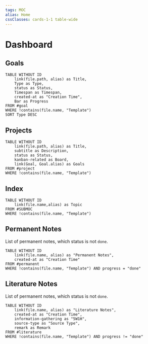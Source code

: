 ```yaml
---
tags: MOC
alias: Home
cssClasses: cards-1-1 table-wide
---
```

# Dashboard

## Goals
```dataview
TABLE WITHOUT ID
	link(file.path, alias) as Title,
	Type as Type,
	status as Status,
	Timespan as Timespan,
	created-at as "Creation Time",
	Bar as Progress
FROM #goal
WHERE !contains(file.name, "Template")
SORT Type DESC
```

## Projects
```dataview
TABLE WITHOUT ID
	link(file.path, alias) as Title,
	subtitle as Description,
	status as Status,
	kanban-related as Board,
	link(Goal, Goal.alias) as Goals
FROM #project
WHERE !contains(file.name, "Template")
```

## Index
```dataview
TABLE WITHOUT ID
	link(file.name,alias) as Topic
FROM #SUBMOC
WHERE !contains(file.name, "Template")
```

## Permanent Notes
List of permanent notes, which status is not `done`.

```dataview
TABLE WITHOUT ID
	link(file.name, alias) as "Permanent Notes",
	created-at as "Creation Time"
FROM #permanent 
WHERE !contains(file.name, "Template") AND progress = "done"
```


## Literature Notes
List of permanent notes, which status is not `done`.

```dataview
TABLE WITHOUT ID
	link(file.name, alias) as "Literature Notes",
	created-at as "Creation Time",
	information-gathering as "5W1H",
	source-type as "Source Type",
	remark as Remark
FROM #literature  
WHERE !contains(file.name, "Template") AND progress != "done"
```